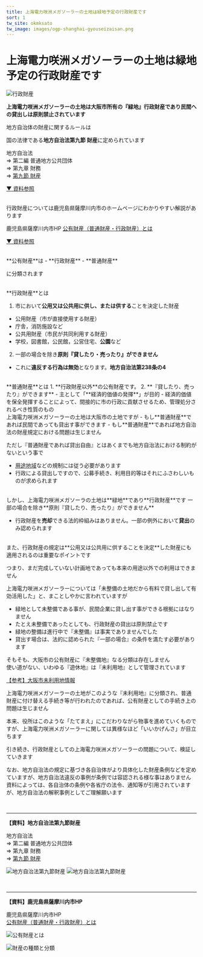 ```yaml
---
title: 上海電力咲洲メガソーラーの土地は緑地予定の行政財産です  
sort: 1
tw_site: okmksato
tw_image: images/ogp-shanghai-gyouseizaisan.png  
---
```

# 上海電力咲洲メガソーラーの土地は緑地予定の行政財産です  
![行政財産](images/ogp-shanghai-gyouseizaisan.png)

**上海電力咲洲メガソーラーの土地は大阪市所有の『緑地』行政財産であり民間への貸出しは原則禁止されています**

地方自治体の財産に関するルールは

国の法律である**地方自治法第九節 財産**に定められています

地方自治法  
⇒ 第二編 普通地方公共団体  
⇒ 第九章 財務  
⇒ [第九節 財産](https://elaws.e-gov.go.jp/document?lawid=322AC0000000067#Mp-Pa_2-Ch_9-Se_9)

[▼ 資料参照](#【資料】地方自治法第九節財産)

<br />
行政財産については鹿児島県薩摩川内市のホームページにわかりやすい解説があります
  
鹿児島県薩摩川内市HP [公有財産（普通財産・行政財産）とは](https://www.city.satsumasendai.lg.jp/www/contents/1217826133671/index.html)  

[▼ 資料参照](#【資料】鹿児島県薩摩川内市HP)

<br />
**公有財産**は
- **行政財産**
- **普通財産**

に分類されます

<br />
**行政財産**とは

1. 市において**公用又は公共用に供し、または供する**ことを決定した財産
 - 公用財産（市が直接使用する財産）
  - 庁舎，消防施設など
 - 公共用財産（市民が共同利用する財産）
  - 学校，図書館，公民館，公営住宅、**公園**など
2. 一部の場合を除き**原則『貸したり・売ったり』ができません**
 - これに**違反する行為は無効**となります。**地方自治法第238条の4**

<br />
**普通財産**とは
1. **行政財産以外**の公有財産です。
2. **『貸したり、売ったり』ができます**
- 主として「**経済的価値の発揮**」が目的
- 経済的価値を保全発揮することによって、間接的に市の行政に貢献させるため、管理処分されるべき性質のもの

<br />
上海電力咲洲メガソーラーの土地は大阪市の土地ですが  
- もし**普通財産**であれば民間であっても貸出す事ができます
- もし**普通財産**であれば地方自治法の財産規定における問題は生じません

ただし『普通財産であれば貸出自由』とはあくまでも地方自治法における制約がないという事で  
- [用途地域](https://www.city.osaka.lg.jp/toshikeikaku/page/0000005121.html)などの規制には従う必要があります  
- 行政による貸出しですので、公募手続き、利用目的等はそれにふさわしいものが求められます

<br />
しかし、上海電力咲洲メガソーラの土地は**緑地**であり**行政財産**です
一部の場合を除き**原則『貸したり、売ったり』ができません**  

- 行政財産を**売却**できる法的枠組みはありません。一部の例外において**貸出**のみ認められます  

<br />
また、行政財産の規定は**公用又は公共用に供することを決定**した財産にも適用されるのは重要なポイントです

つまり、まだ完成していない計画地であっても本来の用途以外での利用はできません

上海電力咲洲メガソーラーについては「未整備の土地だから有料で貸し出して有効活用した」と、まことしやかに言われていますが  
- 緑地として未整備である事が、民間企業に貸し出す事ができる根拠にはなりません
- たとえ未整備であったとしても、行政財産の貸出は原則禁止です
- 緑地の整備は進行中で『未整備』は事実でありませんでした
- 貸出す場合は、法的に認められた『一部の場合』の条件を満たす必要があります

そもそも、大阪市の公有財産に『未整備地』なる分類は存在しません  
使い道がない、いわゆる『遊休地』は『未利用地』として管理されています

[【参考】大阪市未利用地情報](https://www.city.osaka.lg.jp/keiyakukanzai/page/0000006945.html)  

上海電力咲洲メガソーラーの土地がこのような『未利用地』に分類され、普通財産に付け替える手続き等が行われたのであれば、公有財産としての手続き上の問題は生じません

本来、役所はこのような「たてまえ」にこだわりながら物事を進めていくものですが、上海電力咲洲メガソーラーに関しては異様なほど「いいかげんさ」が目立ちます

引き続き、行政財産としての上海電力咲洲メガソーラーの問題について、検証していきます

なお、地方自治法の規定に基づき各自治体がより具体化した財産条例などを定めていますが、地方自治法違反の事例が条例では容認される様な事はありません    
資料によっては、各自治体の条例や各省庁の法令、通知等が引用されていますが、地方自治法の解釈事例としてご理解願います

<br />
<hr id="【資料】地方自治法第九節財産" />

**【資料】地方自治法第九節財産**

地方自治法  
⇒ 第二編 普通地方公共団体  
⇒ 第九章 財務  
⇒ [第九節 財産](https://elaws.e-gov.go.jp/document?lawid=322AC0000000067#Mp-Pa_2-Ch_9-Se_9)

![地方自治法第九節財産](images/tihoujitihou-zaisan.png)
![地方自治法第九節財産](images/tihoujitihou-kouyu-gyousei-zaisan.png)  

<br />
<hr id="【資料】鹿児島県薩摩川内市HP" />

**【資料】鹿児島県薩摩川内市HP**

鹿児島県薩摩川内市HP  
[公有財産（普通財産・行政財産）とは](https://www.city.satsumasendai.lg.jp/www/contents/1217826133671/index.html)  

![公有財産とは](images/kouyuzaisan.png)

![財産の種類と分類](images/zaisan_no_shurui_to_bunrui.jpg)

